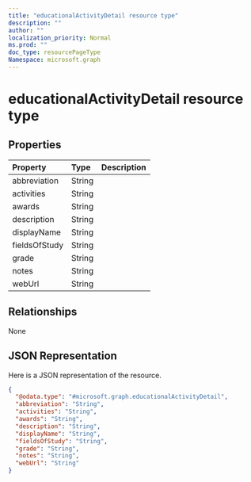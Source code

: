 ```yaml
---
title: "educationalActivityDetail resource type"
description: ""
author: ""
localization_priority: Normal
ms.prod: ""
doc_type: resourcePageType
Namespace: microsoft.graph
---
```



# educationalActivityDetail resource type



## Properties
|Property|Type|Description|
|:---|:---|:---|
|abbreviation|String||
|activities|String||
|awards|String||
|description|String||
|displayName|String||
|fieldsOfStudy|String||
|grade|String||
|notes|String||
|webUrl|String||

## Relationships
None

## JSON Representation
Here is a JSON representation of the resource.
<!-- {
  "blockType": "resource",
  "@odata.type": "microsoft.graph.educationalActivityDetail"
}
-->
``` json
{
  "@odata.type": "#microsoft.graph.educationalActivityDetail",
  "abbreviation": "String",
  "activities": "String",
  "awards": "String",
  "description": "String",
  "displayName": "String",
  "fieldsOfStudy": "String",
  "grade": "String",
  "notes": "String",
  "webUrl": "String"
}
```

